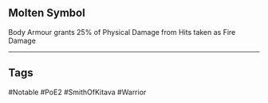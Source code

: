 ## Molten Symbol
Body Armour grants 25% of Physical Damage from Hits taken as Fire Damage

---
## Tags
#Notable
#PoE2
#SmithOfKitava
#Warrior
